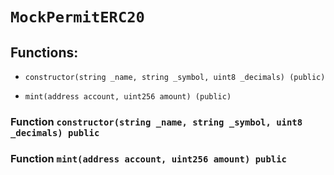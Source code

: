 # `MockPermitERC20`

## Functions:

- `constructor(string _name, string _symbol, uint8 _decimals) (public)`

- `mint(address account, uint256 amount) (public)`

### Function `constructor(string _name, string _symbol, uint8 _decimals) public`

### Function `mint(address account, uint256 amount) public`
